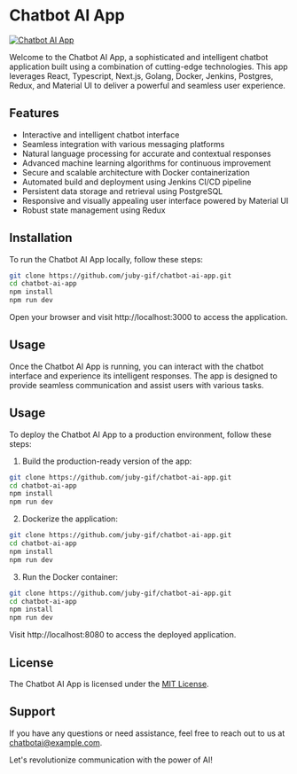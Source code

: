 # Chatbot AI App

[![Chatbot AI App](chatbot-ai-app.png)](#)

Welcome to the Chatbot AI App, a sophisticated and intelligent chatbot application built using a combination of cutting-edge technologies. This app leverages React, Typescript, Next.js, Golang, Docker, Jenkins, Postgres, Redux, and Material UI to deliver a powerful and seamless user experience.

## Features

- Interactive and intelligent chatbot interface
- Seamless integration with various messaging platforms
- Natural language processing for accurate and contextual responses
- Advanced machine learning algorithms for continuous improvement
- Secure and scalable architecture with Docker containerization
- Automated build and deployment using Jenkins CI/CD pipeline
- Persistent data storage and retrieval using PostgreSQL
- Responsive and visually appealing user interface powered by Material UI
- Robust state management using Redux

## Installation

To run the Chatbot AI App locally, follow these steps:

```bash
git clone https://github.com/juby-gif/chatbot-ai-app.git
cd chatbot-ai-app
npm install
npm run dev
```

Open your browser and visit http://localhost:3000 to access the application.

## Usage

Once the Chatbot AI App is running, you can interact with the chatbot interface and experience its intelligent responses. The app is designed to provide seamless communication and assist users with various tasks.

## Usage

To deploy the Chatbot AI App to a production environment, follow these steps:

1. Build the production-ready version of the app:

```bash
git clone https://github.com/juby-gif/chatbot-ai-app.git
cd chatbot-ai-app
npm install
npm run dev
```

2. Dockerize the application:

```bash
git clone https://github.com/juby-gif/chatbot-ai-app.git
cd chatbot-ai-app
npm install
npm run dev
```

3. Run the Docker container:

```bash
git clone https://github.com/juby-gif/chatbot-ai-app.git
cd chatbot-ai-app
npm install
npm run dev
```

Visit http://localhost:8080 to access the deployed application.

## License

The Chatbot AI App is licensed under the [MIT License](https://chat.openai.com/c/LICENSE).

## Support
If you have any questions or need assistance, feel free to reach out to us at chatbotai@example.com.

Let's revolutionize communication with the power of AI!